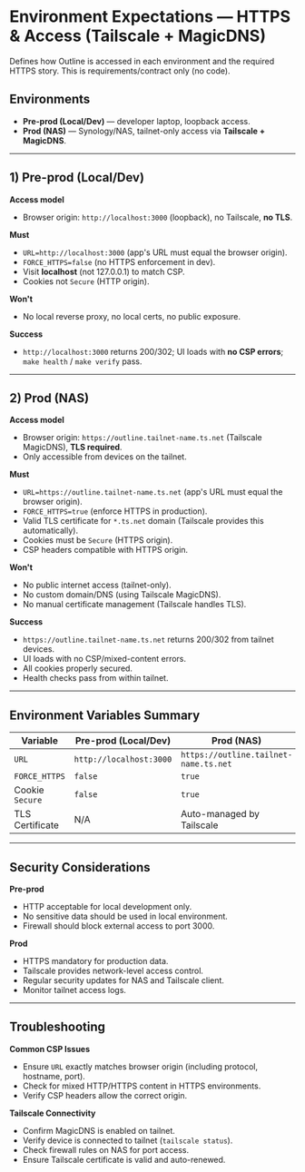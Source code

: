 # Environment Expectations — HTTPS & Access (Tailscale + MagicDNS)

Defines how Outline is accessed in each environment and the required HTTPS story. This is requirements/contract only (no code).

## Environments

- **Pre-prod (Local/Dev)** — developer laptop, loopback access.
- **Prod (NAS)** — Synology/NAS, tailnet-only access via **Tailscale + MagicDNS**.

---

## 1) Pre-prod (Local/Dev)

**Access model**

- Browser origin: `http://localhost:3000` (loopback), no Tailscale, **no TLS**.

**Must**

- `URL=http://localhost:3000` (app's URL must equal the browser origin).
- `FORCE_HTTPS=false` (no HTTPS enforcement in dev).
- Visit **localhost** (not 127.0.0.1) to match CSP.
- Cookies not `Secure` (HTTP origin).

**Won't**

- No local reverse proxy, no local certs, no public exposure.

**Success**

- `http://localhost:3000` returns 200/302; UI loads with **no CSP errors**; `make health` / `make verify` pass.

---

## 2) Prod (NAS)

**Access model**

- Browser origin: `https://outline.tailnet-name.ts.net` (Tailscale MagicDNS), **TLS required**.
- Only accessible from devices on the tailnet.

**Must**

- `URL=https://outline.tailnet-name.ts.net` (app's URL must equal the browser origin).
- `FORCE_HTTPS=true` (enforce HTTPS in production).
- Valid TLS certificate for `*.ts.net` domain (Tailscale provides this automatically).
- Cookies must be `Secure` (HTTPS origin).
- CSP headers compatible with HTTPS origin.

**Won't**

- No public internet access (tailnet-only).
- No custom domain/DNS (using Tailscale MagicDNS).
- No manual certificate management (Tailscale handles TLS).

**Success**

- `https://outline.tailnet-name.ts.net` returns 200/302 from tailnet devices.
- UI loads with no CSP/mixed-content errors.
- All cookies properly secured.
- Health checks pass from within tailnet.

---

## Environment Variables Summary

| Variable        | Pre-prod (Local/Dev)    | Prod (NAS)                            |
| --------------- | ----------------------- | ------------------------------------- |
| `URL`           | `http://localhost:3000` | `https://outline.tailnet-name.ts.net` |
| `FORCE_HTTPS`   | `false`                 | `true`                                |
| Cookie `Secure` | `false`                 | `true`                                |
| TLS Certificate | N/A                     | Auto-managed by Tailscale             |

---

## Security Considerations

**Pre-prod**

- HTTP acceptable for local development only.
- No sensitive data should be used in local environment.
- Firewall should block external access to port 3000.

**Prod**

- HTTPS mandatory for production data.
- Tailscale provides network-level access control.
- Regular security updates for NAS and Tailscale client.
- Monitor tailnet access logs.

---

## Troubleshooting

**Common CSP Issues**

- Ensure `URL` exactly matches browser origin (including protocol, hostname, port).
- Check for mixed HTTP/HTTPS content in HTTPS environments.
- Verify CSP headers allow the correct origin.

**Tailscale Connectivity**

- Confirm MagicDNS is enabled on tailnet.
- Verify device is connected to tailnet (`tailscale status`).
- Check firewall rules on NAS for port access.
- Ensure Tailscale certificate is valid and auto-renewed.
